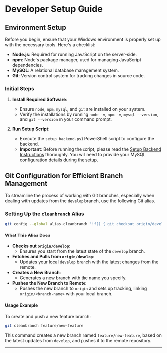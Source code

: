 # Developer Setup Guide

## Environment Setup

Before you begin, ensure that your Windows environment is properly set up with the necessary tools. Here's a checklist:

- **Node.js**: Required for running JavaScript on the server-side.
- **npm**: Node's package manager, used for managing JavaScript dependencies.
- **MySQL**: A relational database management system.
- **Git**: Version control system for tracking changes in source code.

### Initial Steps

1. **Install Required Software**:
   - Ensure `node`, `npm`, `mysql`, and `git` are installed on your system.
   - Verify the installations by running `node -v`, `npm -v`, `mysql --version`, and `git --version` in your command prompt.

2. **Run Setup Script**:
   - Execute the `setup_backend.ps1` PowerShell script to configure the backend.
   - **Important**: Before running the script, please read the [Setup Backend Instructions](./Setup.md) thoroughly. You will need to provide your MySQL configuration details during the setup.

## Git Configuration for Efficient Branch Management

To streamline the process of working with Git branches, especially when dealing with updates from the `develop` branch, use the following Git alias.

### Setting Up the `cleanbranch` Alias

```bash
git config --global alias.cleanbranch '!f() { git checkout origin/develop && git fetch && git pull origin develop && git checkout -b "$@" && git push -u origin "$@"; }; f'
```

#### What This Alias Does

- **Checks out `origin/develop`**:
  - Ensures you start from the latest state of the `develop` branch.
- **Fetches and Pulls from `origin/develop`**:
  - Updates your local `develop` branch with the latest changes from the remote.
- **Creates a New Branch**:
  - Generates a new branch with the name you specify.
- **Pushes the New Branch to Remote**:
  - Pushes the new branch to `origin` and sets up tracking, linking `origin/<branch-name>` with your local branch.

#### Usage Example

To create and push a new feature branch:
```bash
git cleanbranch feature/new-feature
```

This command creates a new branch named `feature/new-feature`, based on the latest updates from `develop`, and pushes it to the remote repository.

---